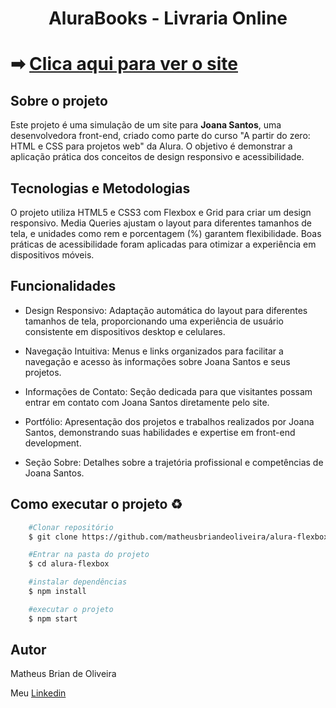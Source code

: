 <h1 align= "center">

AluraBooks - Livraria Online
</h1>

<h1>➡ <a href="https://alurabook-theta-eight.vercel.app">Clica aqui para ver o site</a></h1>

## Sobre o projeto

Este projeto é uma simulação de um site para **Joana Santos**, uma desenvolvedora front-end, criado como parte do curso "A partir do zero: HTML e CSS para projetos web" da Alura. O objetivo é demonstrar a aplicação prática dos conceitos de design responsivo e acessibilidade.

## Tecnologias e Metodologias

O projeto utiliza HTML5 e CSS3 com Flexbox e Grid para criar um design responsivo. Media Queries ajustam o layout para diferentes tamanhos de tela, e unidades como rem e porcentagem (%) garantem flexibilidade. Boas práticas de acessibilidade foram aplicadas para otimizar a experiência em dispositivos móveis.

## Funcionalidades 

- Design Responsivo: Adaptação automática do layout para diferentes tamanhos de tela, proporcionando uma experiência de usuário consistente em dispositivos desktop e celulares.

- Navegação Intuitiva: Menus e links organizados para facilitar a navegação e acesso às informações sobre Joana Santos e seus projetos.

- Informações de Contato: Seção dedicada para que visitantes possam entrar em contato com Joana Santos diretamente pelo site.

- Portfólio: Apresentação dos projetos e trabalhos realizados por Joana Santos, demonstrando suas habilidades e expertise em front-end development.

- Seção Sobre: Detalhes sobre a trajetória profissional e competências de Joana Santos.


## Como executar o projeto ♻


```bash
    #Clonar repositório
    $ git clone https://github.com/matheusbriandeoliveira/alura-flexbox
```

```bash
    #Entrar na pasta do projeto
    $ cd alura-flexbox
```


```bash
    #instalar dependências
    $ npm install
```

```bash
    #executar o projeto
    $ npm start
```

## Autor

Matheus Brian de Oliveira

Meu <a href="linkedin.com/in/matheusbriandeoliveira/">Linkedin</a>